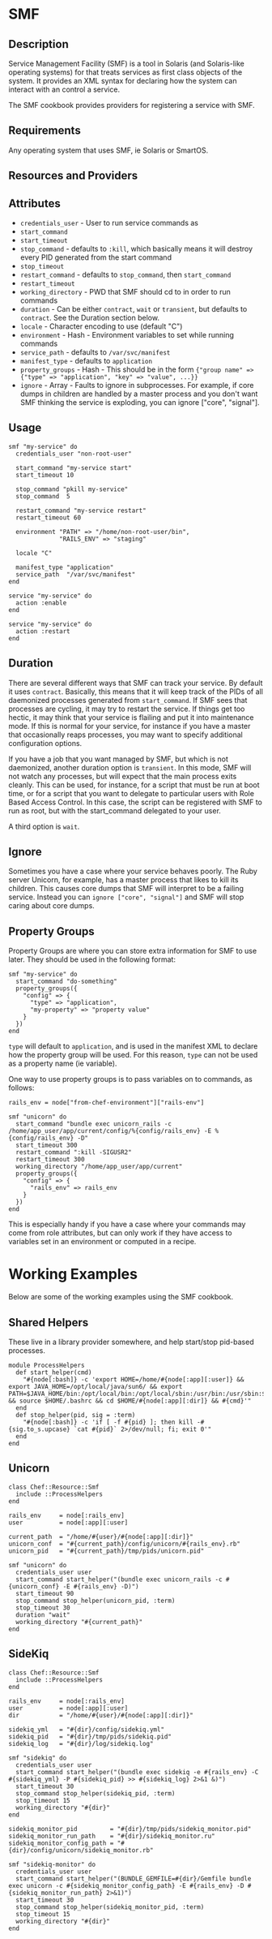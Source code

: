 # SMF

## Description

Service Management Facility (SMF) is a tool in Solaris (and Solaris-like
operating systems) for that treats services as first class objects of
the system. It provides an XML syntax for declaring how the system can
interact with an control a service.

The SMF cookbook provides providers for registering a service with SMF.

## Requirements

Any operating system that uses SMF, ie Solaris or SmartOS.

## Resources and Providers



## Attributes

* `credentials_user` - User to run service commands as
* `start_command`
* `start_timeout`
* `stop_command` - defaults to `:kill`, which basically means it will destroy every PID generated from the start command
* `stop_timeout`
* `restart_command` - defaults to `stop_command`, then `start_command`
* `restart_timeout`
* `working_directory` - PWD that SMF should cd to in order to run commands
* `duration` - Can be either `contract`, `wait` or `transient`, but defaults to `contract`. See the Duration section below.
* `locale` - Character encoding to use (default "C")
* `environment` - Hash - Environment variables to set while running commands
* `service_path` - defaults to `/var/svc/manifest`
* `manifest_type` - defaults to `application`
* `property_groups` - Hash - This should be in the form `{"group name" => {"type" => "application", "key" => "value", ...}}`
* `ignore` - Array - Faults to ignore in subprocesses. For example, if core dumps in children are handled by a master process and you don't want SMF thinking the service is exploding, you can ignore ["core", "signal"].

## Usage

    smf "my-service" do
      credentials_user "non-root-user"
      
      start_command "my-service start"
      start_timeout 10
      
      stop_command "pkill my-service"
      stop_command  5
      
      restart_command "my-service restart"
      restart_timeout 60
      
      environment "PATH" => "/home/non-root-user/bin",
                  "RAILS_ENV" => "staging"
      
      locale "C"
      
      manifest_type "application"
      service_path  "/var/svc/manifest"
    end
    
    service "my-service" do
      action :enable
    end
    
    service "my-service" do
      action :restart
    end

## Duration

There are several different ways that SMF can track your service. By default it uses `contract`. 
Basically, this means that it will keep track of the PIDs of all daemonized processes generated from `start_command`.
If SMF sees that processes are cycling, it may try to restart the service. If things get too hectic, it
may think that your service is flailing and put it into maintenance mode. If this is normal for your service,
for instance if you have a master that occasionally reaps processes, you may want to specify additional
configuration options.

If you have a job that you want managed by SMF, but which is not daemonized, another duration option is
`transient`. In this mode, SMF will not watch any processes, but will expect that the main process exits cleanly.
This can be used, for instance, for a script that must be run at boot time, or for a script that you want to delegate
to particular users with Role Based Access Control. In this case, the script can be registered with SMF to run as root,
but with the start_command delegated to your user.

A third option is `wait`. 

## Ignore

Sometimes you have a case where your service behaves poorly. The Ruby server Unicorn, for example, has a master 
process that likes to kill its children. This causes core dumps that SMF will interpret to be a failing service.
Instead you can `ignore ["core", "signal"]` and SMF will stop caring about core dumps.

## Property Groups

Property Groups are where you can store extra information for SMF to use later. They should be used in the
following format:

    smf "my-service" do
      start_command "do-something"
      property_groups({
        "config" => {
          "type" => "application",
          "my-property" => "property value"
        }
      })
    end

`type` will default to `application`, and is used in the manifest XML to declare how the property group will be
used. For this reason, `type` can not be used as a property name (ie variable).

One way to use property groups is to pass variables on to commands, as follows:

    rails_env = node["from-chef-environment"]["rails-env"]
    
    smf "unicorn" do
      start_command "bundle exec unicorn_rails -c /home/app_user/app/current/config/%{config/rails_env} -E %{config/rails_env} -D"
      start_timeout 300
      restart_command ":kill -SIGUSR2"
      restart_timeout 300
      working_directory "/home/app_user/app/current"
      property_groups({
        "config" => {
          "rails_env" => rails_env
        }
      })
    end

This is especially handy if you have a case where your commands may come from role attributes, but can
only work if they have access to variables set in an environment or computed in a recipe.

# Working Examples

Below are some of the working examples using the SMF cookbook.

## Shared Helpers

These live in a library provider somewhere, and help start/stop pid-based processes.

    module ProcessHelpers
      def start_helper(cmd)
        "#{node[:bash]} -c 'export HOME=/home/#{node[:app][:user]} && export JAVA_HOME=/opt/local/java/sun6/ && export PATH=$JAVA_HOME/bin:/opt/local/bin:/opt/local/sbin:/usr/bin:/usr/sbin:$PATH && source $HOME/.bashrc && cd $HOME/#{node[:app][:dir]} && #{cmd}'"
      end
      def stop_helper(pid, sig = :term)
        "#{node[:bash]} -c 'if [ -f #{pid} ]; then kill -#{sig.to_s.upcase} `cat #{pid}` 2>/dev/null; fi; exit 0'"
      end
    end


## Unicorn

    class Chef::Resource::Smf
      include ::ProcessHelpers
    end

    rails_env     = node[:rails_env]
    user          = node[:app][:user]

    current_path  = "/home/#{user}/#{node[:app][:dir]}"
    unicorn_conf  = "#{current_path}/config/unicorn/#{rails_env}.rb"
    unicorn_pid   = "#{current_path}/tmp/pids/unicorn.pid"

    smf "unicorn" do
      credentials_user user
      start_command start_helper("(bundle exec unicorn_rails -c #{unicorn_conf} -E #{rails_env} -D)")
      start_timeout 90
      stop_command stop_helper(unicorn_pid, :term)
      stop_timeout 30
      duration "wait"
      working_directory "#{current_path}"
    end


## SideKiq

    class Chef::Resource::Smf
      include ::ProcessHelpers
    end

    rails_env     = node[:rails_env]
    user          = node[:app][:user]
    dir           = "/home/#{user}/#{node[:app][:dir]}"

    sidekiq_yml   = "#{dir}/config/sidekiq.yml"
    sidekiq_pid   = "#{dir}/tmp/pids/sidekiq.pid"
    sidekiq_log   = "#{dir}/log/sidekiq.log"

    smf "sidekiq" do
      credentials_user user
      start_command start_helper("(bundle exec sidekiq -e #{rails_env} -C #{sidekiq_yml} -P #{sidekiq_pid} >> #{sidekiq_log} 2>&1 &)")
      start_timeout 30
      stop_command stop_helper(sidekiq_pid, :term)
      stop_timeout 15
      working_directory "#{dir}"
    end

    sidekiq_monitor_pid         = "#{dir}/tmp/pids/sidekiq_monitor.pid"
    sidekiq_monitor_run_path    = "#{dir}/sidekiq_monitor.ru"
    sidekiq_monitor_config_path = "#{dir}/config/unicorn/sidekiq_monitor.rb"

    smf "sidekiq-monitor" do
      credentials_user user
      start_command start_helper("(BUNDLE_GEMFILE=#{dir}/Gemfile bundle exec unicorn -c #{sidekiq_monitor_config_path} -E #{rails_env} -D #{sidekiq_monitor_run_path} 2>&1)")
      start_timeout 30
      stop_command stop_helper(sidekiq_monitor_pid, :term)
      stop_timeout 15
      working_directory "#{dir}"
    end


